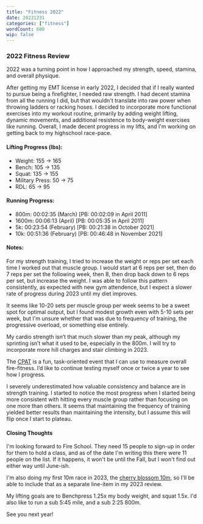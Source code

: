 ```yaml
---
title: "Fitness 2022"
date: 20221231
categories: ["fitness"]
wordCount: 600
wip: false
---
```


### 2022 Fitness Review

2022 was a turning point in how I approached my strength, speed, stamina, and overall physique.

After getting my EMT license in early 2022, I decided that if I really wanted to pursue being a firefighter, I needed raw strength. I had decent stamina from all the running I did, but that wouldn't translate into raw power when throwing ladders or racking hoses. I decided to incorporate more functional exercises into my workout routine, primarily by adding weight lifting, dynamic movements, and additional resistence to body-weight exercises like running. Overall, I made decent progress in my lifts, and I'm working on getting back to my highschool race-pace.

#### Lifting Progress (lbs):

- Weight: 155 &rarr; 165
- Bench: 105 &rarr; 135
- Squat: 135 &rarr; 155
- Military Press: 50 &rarr; 75
- RDL: 65 &rarr; 95

#### Running Progress:

- 800m: 00:02:35 (March) [PB: 00:02:09 in April 2011]
- 1600m: 00:06:13 (April) [PB: 00:05:35 in April 2011]
- 5k: 00:23:54 (February) [PB: 00:21:38 in October 2021]
- 10k: 00:51:36 (February) [PB: 00:46:48 in November 2021]
<!-- - Half: 00:00:00                  -             |
- CPAT: 00:00:00 - | -->

#### Notes:

For my strength training, I tried to increase the weight or reps per set each time I worked out that muscle group. I would start at 6 reps per set, then do 7 reps per set the following week, then 8, then drop back down to 6 reps per set, but increase the weight. I was able to follow this pattern consistently, as expected with new gym attendence, but I expect a slower rate of progress during 2023 until my diet improves.

It seems like 10-20 sets per muscle group per week seems to be a sweet spot for optimal output, but I found modest growth even with 5-10 sets per week, but I'm unsure whether that was due to frequency of training, the progressive overload, or something else entirely.

My cardio strength isn’t that much slower than my peak, although my sprinting isn’t what it used to be, especially in the 800m. I will try to incorporate more hill charges and stair climbing in 2023.

The [CPAT](https://www.fairfaxcounty.gov/fire-ems/written-exam-and-candidate-physical-abilities-test-cpat) is a fun, task-oriented event that I can use to measure overall fire-fitness. I’d like to continue testing myself once or twice a year to see how I progress.

I severely underestimated how valuable consistency and balance are in strength training. I started to notice the most progress when I started being more consistent with hitting every muscle group rather than focusing on one more than others. It seems that maintaining the frequency of training yielded better results than maintaining the intensity, but I assume this will flip once I start to plateau.

#### Closing Thoughts

I'm looking forward to Fire School. They need 15 people to sign-up in order for them to hold a class, and as of the date I'm writing this there were 11 people on the list. If it happens, it won't be until the Fall, but I won't find out either way until June-ish.

I'm also doing my first 10m race in 2023, the [cherry blossom 10m](https://en.wikipedia.org/wiki/Cherry_Blossom_Ten_Mile_Run), so I'll be able to include that as a separate line-item in my 2023 review.

My lifting goals are to Benchpress 1.25x my body weight, and squat 1.5x. I'd also like to run a sub 5:45 mile, and a sub 2:25 800m.

See you next year!
